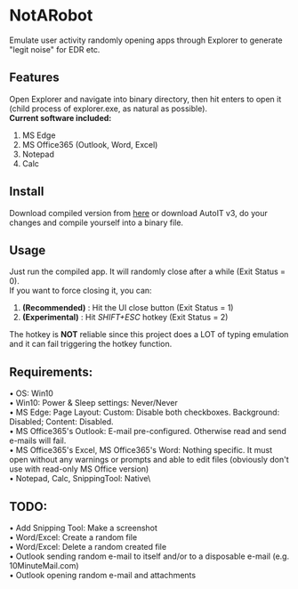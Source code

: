 # NotARobot
Emulate user activity randomly opening apps through Explorer to generate "legit noise" for EDR etc.

## Features
Open Explorer and navigate into binary directory, then hit enters to open it (child process of explorer.exe, as natural as possible).\
**Current software included:**
1) MS Edge
2) MS Office365 (Outlook, Word, Excel)
3) Notepad
4) Calc

## Install
Download compiled version from [here](https://github.com/0xleone/NotARobot/releases) or download AutoIT v3, do your changes and compile yourself into a binary file.

## Usage
Just run the compiled app. It will randomly close after a while (Exit Status = 0).\
If you want to force closing it, you can:
1) **(Recommended)** : Hit the UI close button (Exit Status = 1)
2) **(Experimental)** : Hit *SHIFT+ESC* hotkey (Exit Status = 2)

The hotkey is **NOT** reliable since this project does a LOT of typing emulation and it can fail triggering the hotkey function.

## Requirements:
• OS: Win10\
• Win10: Power & Sleep settings: Never/Never\
• MS Edge: Page Layout: Custom: Disable both checkboxes. Background: Disabled; Content: Disabled.\
• MS Office365's Outlook: E-mail pre-configured. Otherwise read and send e-mails will fail.\
• MS Office365's Excel, MS Office365's Word: Nothing specific. It must open without any warnings or prompts and able to edit files (obviously don't use with read-only MS Office version)\
• Notepad, Calc, SnippingTool: Native\

## TODO:
• Add Snipping Tool: Make a screenshot\
• Word/Excel: Create a random file\
• Word/Excel: Delete a random created file\
• Outlook sending random e-mail to itself and/or to a disposable e-mail (e.g. 10MinuteMail.com)\
• Outlook opening random e-mail and attachments
